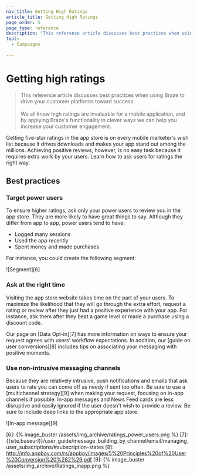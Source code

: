 ```yaml
---
nav_title: Getting High Ratings
article_title: Getting High Ratings
page_order: 5
page_type: reference
description: "This reference article discusses best practices when using Braze to drive your customer platforms toward success."
tool:
  - Campaigns
  
---
```

# Getting high ratings

> This reference article discusses best practices when using Braze to drive your customer platforms toward success.
> <br>
> <br>
> We all know high ratings are invaluable for a mobile application, and by applying Braze's functionality in clever ways we can help you increase your customer engagement. 

Getting five-star ratings in the app store is on every mobile marketer's wish list because it drives downloads and makes your app stand out among the millions. Achieving positive reviews, however, is no easy task because it requires extra work by your users. Learn how to ask users for ratings the right way.

## Best practices

### Target power users

To ensure higher ratings, ask only your power users to review you in the app store. They are more likely to have great things to say. Although they differ from app to app, power users tend to have:

- Logged many sessions
- Used the app recently
- Spent money and made purchases

For instance, you could create the following segment:

![Segment][6]

### Ask at the right time

Visiting the app store website takes time on the part of your users. To maximize the likelihood that they will go through the extra effort, request a rating or review after they just had a positive experience with your app. For instance, ask them after they beat a game level or made a purchase using a discount code.

Our page on [Data Opt-in][7] has more information on ways to ensure your request agrees with users' workflow expectations. In addition, our [guide on user conversions][8] includes tips on associating your messaging with positive moments.

### Use non-intrusive messaging channels

Because they are relatively intrusive, push notifications and emails that ask users to rate you can come off as needy if sent too often. Be sure to use a [multichannel strategy][9] when making your request, focusing on in-app channels if possible. In-app messages and News Feed cards are less disruptive and easily ignored if the user doesn't wish to provide a review. Be sure to include deep links to the appropriate app store.

![In-app message][9]


[6]: {% image_buster /assets/img_archive/ratings_power_users.png %}
[7]: {{site.baseurl}}/user_guide/message_building_by_channel/email/managing_user_subscriptions/#subscription-states
[8]: http://info.appboy.com/rs/appboy/images/5%20Principles%20of%20User%20Conversion%20%282%29.pdf
[9]: {% image_buster /assets/img_archive/Ratings_inapp.png %}
